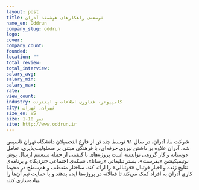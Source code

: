 ```yaml
---
layout: post
title: توسعه‌ی راهکارهای هوشمند آدران
name_en: Oddrun
company_slug: oddrun
logo: 
cover: 
company_count:
founded:
location: ""
total_review: 
total_interview: 
salary_avg: 
salary_min: 
salary_max: 
rate: 
view_count: 
industry: کامپیوتر، فناوری اطلاعات و اینترنت
city: تهران, تهران
size_en: VS
size: 1-10 نفر
site: http://www.oddrun.ir
---
```


شرکت ما، آدران، در سال ۹۱ توسط چند تن از فارغ التحصیلان دانشگاه تهران تاسیس شد. آدران علاوه بر داشتن نیروی حرفه‌ای، با فرهنگی مبتنی بر مسئولیت‌پذیری، تعامل دوستانه و کار گروهی توانسته است پروژه‌های با کیفیتی از جمله سیستم ارسال پوش نوتیفیکیشن «بفرست»، بستر تبلیغاتی «رسانا»، شبکه‌ی اجتماعی «نزدیکا» و برنامه‌ی نتایج زنده و اخبار فوتبال «فوتبالی» را ارائه کند. ساختار منعطف و هم‌سطح در محیط کاری آدران به افراد کمک می‌کند تا فعالانه در پروژه‌ها ایده بدهند و با حمایت تیم آن‌ها را پیاده‌سازی کنند.
